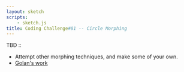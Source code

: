 ```yaml
---
layout: sketch
scripts: 
    - sketch.js
title: Coding Challenge#81 -- Circle Morphing
---
```


TBD ::
* Attempt other morphing techniques, and make some of your own.
* [Golan's work](https://github.com/golanlevin/circle-morphing)